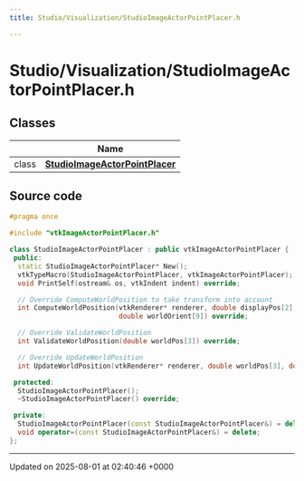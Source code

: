 ```yaml
---
title: Studio/Visualization/StudioImageActorPointPlacer.h

---
```


# Studio/Visualization/StudioImageActorPointPlacer.h



## Classes

|                | Name           |
| -------------- | -------------- |
| class | **[StudioImageActorPointPlacer](../Classes/classStudioImageActorPointPlacer.md)**  |




## Source code

```cpp
#pragma once

#include "vtkImageActorPointPlacer.h"

class StudioImageActorPointPlacer : public vtkImageActorPointPlacer {
 public:
  static StudioImageActorPointPlacer* New();
  vtkTypeMacro(StudioImageActorPointPlacer, vtkImageActorPointPlacer);
  void PrintSelf(ostream& os, vtkIndent indent) override;

  // Override ComputeWorldPosition to take transform into account
  int ComputeWorldPosition(vtkRenderer* renderer, double displayPos[2], double worldPos[3],
                           double worldOrient[9]) override;

  // Override ValidateWorldPosition
  int ValidateWorldPosition(double worldPos[3]) override;

  // Override UpdateWorldPosition
  int UpdateWorldPosition(vtkRenderer* renderer, double worldPos[3], double worldOrient[9]) override;

 protected:
  StudioImageActorPointPlacer();
  ~StudioImageActorPointPlacer() override;

 private:
  StudioImageActorPointPlacer(const StudioImageActorPointPlacer&) = delete;
  void operator=(const StudioImageActorPointPlacer&) = delete;
};
```


-------------------------------

Updated on 2025-08-01 at 02:40:46 +0000
